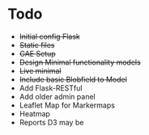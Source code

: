 
# Todo

 - <s> Initial config Flask </s>
 - <s> Static files </s>
 - <s> GAE Setup </s>
 - <s>Design Minimal functionality models</s>
 - <s>Live minimal </s>
 - <s>Include basic Blobfield to Model</s>
 - Add Flask-RESTful
 - Add older admin panel
 - Leaflet Map for Markermaps
 - Heatmap
 - Reports D3 may be
